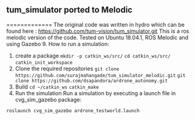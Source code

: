 ## tum_simulator ported to Melodic
=============
The original code was written in hydro which can be found here :
https://github.com/tum-vision/tum_simulator.git
This is a ros melodic version of the code.
Tested on Ubuntu 18.04.1, ROS Melodic and using Gazebo 9.
How to run a simulation:
1. create a package
`mkdir -p catkin_ws/src/`
`cd catkin_ws/src/`
`catkin_init_workspace`
2. Clone the required repositories
`git clone https://github.com/surajmahangade/tum_simulator_melodic.git`
`git clone https://github.com/dsapandora/ardrone_autonomy.git`
3. Build
`cd ~/catkin_ws`
`catkin_make`
4. Run the simulation
Run a simulation by executing a launch file in cvg_sim_gazebo package: 

`roslaunch cvg_sim_gazebo ardrone_testworld.launch`

